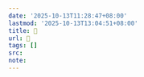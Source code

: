 ```yaml
---
date: '2025-10-13T11:28:47+08:00'
lastmod: '2025-10-13T13:04:51+08:00'
title: 󰞮
url: 󰞮
tags: []
src:
note:
---
```

